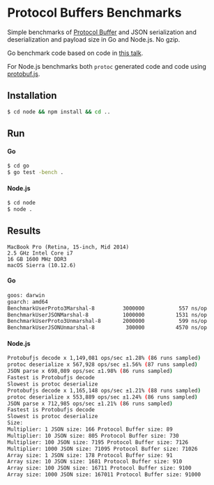 # Protocol Buffers Benchmarks

Simple benchmarks of [Protocol Buffer](https://developers.google.com/protocol-buffers) and JSON serialization and deserialization and payload size in Go and Node.js. No gzip.

Go benchmark code based on code in [this talk](https://www.youtube.com/watch?v=27swR9HACWU).

For Node.js benchmarks both `protoc` generated code and code using [protobuf.js](https://github.com/dcodeIO/ProtoBuf.js/).

## Installation

```sh
$ cd node && npm install && cd ..
```

## Run

#### Go

```sh
$ cd go
$ go test -bench .
```

#### Node.js

```sh
$ cd node
$ node .
```

## Results

```
MacBook Pro (Retina, 15-inch, Mid 2014)
2.5 GHz Intel Core i7
16 GB 1600 MHz DDR3
macOS Sierra (10.12.6)
```

#### Go

```sh
goos: darwin
goarch: amd64
BenchmarkUserProto3Marshal-8     	 3000000	       557 ns/op
BenchmarkUserJSONMarshal-8       	 1000000	      1531 ns/op
BenchmarkUserProto3Unmarshal-8   	 2000000	       599 ns/op
BenchmarkUserJSONUnmarshal-8     	  300000	      4570 ns/op
```

#### Node.js

```sh
Protobufjs decode x 1,149,081 ops/sec ±1.28% (86 runs sampled)
protoc deserialize x 567,928 ops/sec ±1.56% (87 runs sampled)
JSON parse x 698,089 ops/sec ±1.98% (86 runs sampled)
Fastest is Protobufjs decode
Slowest is protoc deserialize
Protobufjs decode x 1,165,148 ops/sec ±1.21% (88 runs sampled)
protoc deserialize x 553,889 ops/sec ±1.24% (86 runs sampled)
JSON parse x 712,985 ops/sec ±1.21% (86 runs sampled)
Fastest is Protobufjs decode
Slowest is protoc deserialize
Size:
Multiplier: 1 JSON size: 166 Protocol Buffer size: 89
Multiplier: 10 JSON size: 805 Protocol Buffer size: 730
Multiplier: 100 JSON size: 7195 Protocol Buffer size: 7126
Multiplier: 1000 JSON size: 71095 Protocol Buffer size: 71026
Array size: 1 JSON size: 178 Protocol Buffer size: 91
Array size: 10 JSON size: 1681 Protocol Buffer size: 910
Array size: 100 JSON size: 16711 Protocol Buffer size: 9100
Array size: 1000 JSON size: 167011 Protocol Buffer size: 91000
```
